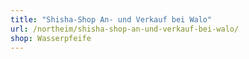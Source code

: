 ```yaml
---
title: "Shisha-Shop An- und Verkauf bei Walo"
url: /northeim/shisha-shop-an-und-verkauf-bei-walo/
shop: Wasserpfeife
---
```

